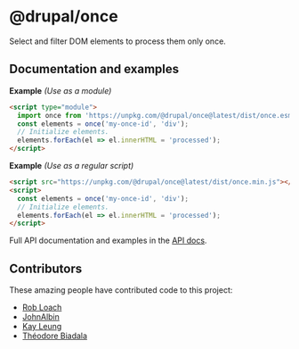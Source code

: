 # @drupal/once

Select and filter DOM elements to process them only once.

## Documentation and examples

**Example** *(Use as a module)*
```html
<script type="module">
  import once from 'https://unpkg.com/@drupal/once@latest/dist/once.esm.js';
  const elements = once('my-once-id', 'div');
  // Initialize elements.
  elements.forEach(el => el.innerHTML = 'processed');
</script>
```
**Example** *(Use as a regular script)*
```html
<script src="https://unpkg.com/@drupal/once@latest/dist/once.min.js"></script>
<script>
  const elements = once('my-once-id', 'div');
  // Initialize elements.
  elements.forEach(el => el.innerHTML = 'processed');
</script>
```

Full API documentation and examples in the [API docs](docs/API.md).

## Contributors

These amazing people have contributed code to this project:

- [Rob Loach](https://github.com/RobLoach)
- [JohnAlbin](https://github.com/JohnAlbin)
- [Kay Leung](https://github.com/KayLeung)
- [Théodore Biadala](https://github.com/theodoreb)



